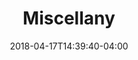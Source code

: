 ---
title: "Miscellany"
date: 2018-04-17T14:39:40-04:00
description: ""
draft: true
tags: []
categories: ['subpage']
---